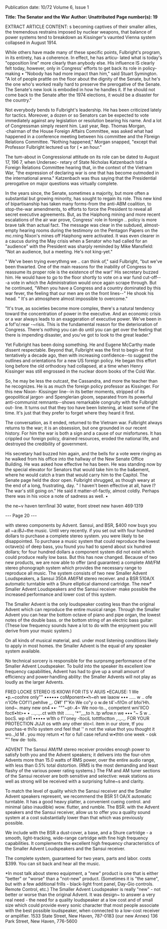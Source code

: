 Publication date: 10/72
Volume 6, Issue 1

**Title: The Senator and the War**
**Author: Unattributed**
**Page number(s): 19**

EXTRACT ARTICLE CONTENT:
s 
becoming captives of their smaller 
allies, the tremendous restrains 
imposed by nuclear weapons, that 
balance of power systems tend to 
breakdown as Kissinger's vaunted 
Vienna system collapsed in August 
1914. 

While others have made many of 
these specific points, Fulbright's 
program, in its entirety, has a 
coherence. In effect, he has articu-
lated what is today's "opposition 
line" more clearly than anybody else. 
His influence lS clearly felt today, 
however, only in Congress' efforts 
to get back its role in policy-making 
• 
"Nobody has had more impact than 
him," said Stuart Symington. "A 
lot of people prattle on the floor 
about the dignity of the Senate, but 
he's the one who's worked really 
hard to preserve the prerogative of 
the Senate. The Senate's new look 
is embodied in how he handles it. If 
he should not come back to the 
Senate after the 1974 elections, 
it would be a disaster for the 
country." 

Not everybody bends to 
Fulbright's leadership. He has been 
criticized lately for tactics. Moreover, 
a dozen or so Senators can be expected 
to vote immediately against any 
legislation or resolution bearing his 
name. And a lot of Congressman 
simply resent him. Last year, Rep. 
Thomas Morgan, ·chairman of the 
House Foreign Affairs Committee, 
was asked what had happened in a 
conference meeting between his 
committee and the Fbreign Relations 
Committee. "Nothing happened," 
Morgan snapped, "except that 
Professor Fulbright lectured us for 
( 
• an hour." 

The tum-about in Congressional 
attitude on its role can be dated to 
August 17, 196 7, when Undersec-
retary of State Nicholas Katzenbach 
told a Foreign Relations Committee 
hearing that, in the context of the 
Vietnam War, "the expression of 
declaring war is one that has become 
outmoded in the international arena." 
Katzenbach was thus saying that the 
Presidential prerogative on major 
questions was virtually complete. 

In the years since, the Senate, 
sometimes a majority, but more 
often a substantial but growing minority, 
has sought to regain its role. This 
new kind of bipartisanship has taken 
many forms-from the anti-ABM 
coalition, to stop-the-war amendments, 
to efforts to force the President to 
reveal all secret executive agreements. 
But, as the Haiphong mining and 
more recent escalations of the air 
war prove, Congress' role in foreign 
.. policy is more brave talk than 
actual fact. The message was clear in 
the subdued, almost-empty hearing 
rooms during the testimony on the 
Pentagon Papers on the mc.rning 
Nixon's mines off Haiphong were 
activated. It was even clearer in a 
caucus during the May crisis when 
a Senator who had called for an 
"audience" with the President was 
sharply reminded by Mike Mansfield: 
"Not an audience, but a meeting. 
He's not king-yet." 

" We've been trying everythmg we 
.. 
can think of," said Fulbright, "but 
we've been thwarted. One of the 
main reasons for the inability of 
Congress to reassume its proper 
role is the existence of the war!' 
His secretary buzzed him. He would 
have to go to the floor shortly to 
vote on a war fund cut-off---a 
vote in which the Administration 
would once again scrape through. 
But he continued, "When you have 
a Congress and a country dominated 
by this war fever, the feeling that 
our men are on the front lines--" He 
shook his head. " It's an atmosphere 
almost impossible to overcome." 

"It's true, as societies become more 
complex, there's a natural tendency 
toward the concentration of power 
in the executive. And an economic 
crisis or a war always leads to an 
exaggeration of executive power. 
We've been in a fof'o/:rear -~risis. 
This is the fundamental reason for 
the deterioration of Congress. 
There's nothing you can do until 
you can get over the feeling that 
there is impending disaster, and 
you've got to look to the great leader." 

Yet Fulbright has been doing 
something. He and Eugene McCarthy 
made dissent respectable. Beyond 
that, Fulbright was the first to 
begin-at first tentatively a decade ago, 
then with increasing confidence--to 
suggest the outlines and orientations 
for a new US foreign policy. He 
began this effort long before the old 
orthodoxy had collapsed, at a time 
when Henry Kissinger was still 
engrossed in the nuclear doom 
books of the Cold War. 

So, he may be less the outcast, 
the Cassandra, and more the teacher 
than he recognizes. He is as much 
the foreign policy professor as 
Kissinger. For this new Nixon-
Kissinger line--in its better moments, 
stripped of its geopolitical jargon· 
and Spenglerian gloom, separated 
from its powerful anti-communist 
remnants--shows remarkable 
congruity with the Fulbright out-
line. It turns out that they too 
have been listening, at least 
some of the time. It's just that 
they prefer to forget where they 
heard it first. 

The conversation, as it ended, 
returned to the Vietnam war. 
Fulbright always returns to the 
war; it is an obsession, but one 
grounded in our recent history. 
For him the war is both a sign and 
a cause of our misfortunes. It has 
crippled our foreign policy, drained 
resources, eroded the national life, 
and destroyed the credibility of 
government. 

His secretary had buzzed him 
again, and the bells for a vote were 
ringing as he walked from his office 
into the hallway of the New 
Senate Office Building. He was 
asked how effective he has been. He 
was standing now by the special 
elevator for Senators that would 
take him to the ba&ement, where 
he would catch a tram that would 
carry him to the Capitol. The 
Senate page held the door open. 
Fulbright shrugged, as though weary 
at the end of a long, frustrating, day. 
" I haven't been effective at all, have 
I? The war's still going on." He 
said it matter-of-factly, almost 
coldly. Perhaps there was in his 
voice a note of sadness as well. •



the 
ne~v 
haven 
tern1inal 
30 water, front street 
new haven 
469·1319 


--- Page 20 ---

with stereo components by 
Advent. Sansui, and BSR, 
$400 
now buys 
you all 
~a:iBJ~the music. 
Until very recently. if you set out with four hundred dollars to purchase a 
complete stereo system. you were likely to be disappointed. To purchase a 
music system that could reproduce the lowest octave(s) of deep bass, you 
found you had to spend about six hundred dollars; for four hundred dollars a 
component system did not exist which could produce really low bass. 
But this has now changed. Because of two new products, we are now able to 
offer (and guarantee) a complete AM/FM stereo phonograph system which 
provides the necessary range to reproduce all music. The system consists of 
two new Smaller Advent Loudspeakers, a Sansui 350A AM/FM stereo 
receiver. and a BSR 510A/X automatic turntable with a Shure elliptical 
diamond cartridge. The new* Smaller Advent Loudspeakers and the Sansui 
receiver· make possible the increased performance and lower cost of this 
system. 

The Smaller Advent is the only loudspeaker costing less than the original 
Advent which can reproduce the entire musical range. Through the Smaller 
Advent you can hear the bottom octave of piano and pipe organ, the lowest 
notes of the double bass. or the bottom string of an electric bass guitar: 
(These low frequency sounds have a lot to do with the enjoyment you will 
derive from your music system.) 

On all kinds of musical material, and. under most listening conditions likely 
to apply in most homes. the Smaller Advent is the equal of any speaker 
system available. 

No technical sorcery is responsible for the surpnsmg performance of the 
Smaller Advent Loudspeaker. To build into the speaker its excellent low 
frequency capabilities, Advent has had to give up a small amount of 
efficiency and power·handling ability: the Smaller Advents will not play as 
loudly as the larger Advents. 

FRED LOCKE STEREO IS KIIOWI 
FOR ITS V AlUIS •ECAUSE: 
1 We •p.~coohre only"" •••••• coMponent••h~eh we laaow ••• 
..... 
w .. ofe n'IOfe COf'l'l.pehllve ,,. O¥f' f"'Kn 
We co"y o w.de t4'~fi!On of bfoi'Hh. iond~. many new on4 ••· 
"""~pt-.4~ 
We noo-to.., competent wni'IICO foctl•ht>• • ...,..,..ct with thlt ......, 
'*'',__to h..tp wfow.n we ••• "~ 
S w .. bocS. wp o11 ••••• w1th o f'l'oney -ltociL totttfoctton ,..,..,. 
FOR YOUR PROTECTION 
JtJJt os wtth any other sto<l. item in our store, tf you 
purchas-e thi1o system ond feel that '' n not the value 
thot you thought it wo..,ld M . you moy return •t for o 
full case refund w•thtn one week -
osk "'' few de· 
toils. 

ADVENT 
The Sansui AM/fM stereo receiver provides enough power to satisfy both you 
and the Advent speakers; it delivers into the four-ohm Advents more than 
15.0 watts of RMS power, over the entire audio range, with less than 0.5% 
total distortion. (RMS is the most demanding and least flashy of the various 
power rating systems.) The FM and AM tuner sections of the Sansui receiver 
are both sensitive and selective: weak stations as well as strong will be 
received with a surprising fullne~s and clarity. 

To match the level of quality which the Sansui receiver and the Smaller 
Advent speakers represent, we recommend the BSR 51 OA/X automatic 
turntable. It has a good heavy platter, a convenient cueing control. and 
minimal (also inaudible) wow. flutter, and rumble. The BSR. with the Advent 
speakers and the Sansui receiver, allow us to offer you a quality sound system 
at a cost substantially lower than that which was previously possible. 

We include with the BSR a dust·cover, a base, and a Shure cartridge -
a 
smooth, light-tracking, wide-range cartridge with fine high frequency 
capabilities. It complements the excellent high frequency characteristics of 
the Smaller Advent Loudspeakers and the Sansui receiver. 

The complete system, guaranteed for two years, parts and labor. costs $399. 
You can sit back and hear all the music. 

*In most talk about stereo equipment, a "new" product is one that is either 
"better" or "worse" than a "not-new" product. (Sometimes it is "the same", 
but with a few additional frills -
black-light front panel, Day-Gio controls. 
Remote Control, etc.) The Smaller Advent Loudspeaker is really "new" -
not better or worse than the original Advent. It was design~ to answer a very 
real need - the need for a quality loudspeaker at a low cost and of small size 
which could provide every sonic character that most people associate with the 
best possible loudspeaker, when connected to a low-cost receiver or amplifier. 
1533 State Street, New Haven, 787-0183 
(our new Annex) 136 Park Street, New Haven, 776-5600